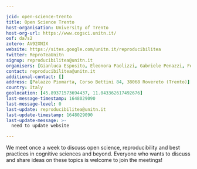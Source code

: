 ```yaml
---

jcid: open-science-trento
title: Open Science Trento
host-organisation: University of Trento
host-org-url: https://www.cogsci.unitn.it/
osf: da7s2
zotero: AV92XNIX
website: https://sites.google.com/unitn.it/reproducibilitea
twitter: ReproTeaUnitn
signup: reproducibilitea@unitn.it
organisers: [Gianluca Esposito, Eleonora Paolizzi, Gabriele Penazzi, Federica Stablum]
contact: reproducibilitea@unitn.it
additional-contact: []
address: [Palazzo Piomarta, Corso Bettini 84, 38068 Rovereto (Trento)]
country: Italy
geolocation: [45.89371573694437, 11.043362617492676]
last-message-timestamp: 1648029090
last-message-level: 0
last-update: reproducibilitea@unitn.it
last-update-timestamp: 1648029090
last-update-message: >-
  need to update website

---
```


We meet once a week to discuss open science, reproducibility and best practices
in cognitive sciences and beyond. Everyone
who wants to discuss and share ideas on
these topics is welcome to join the meetings!
